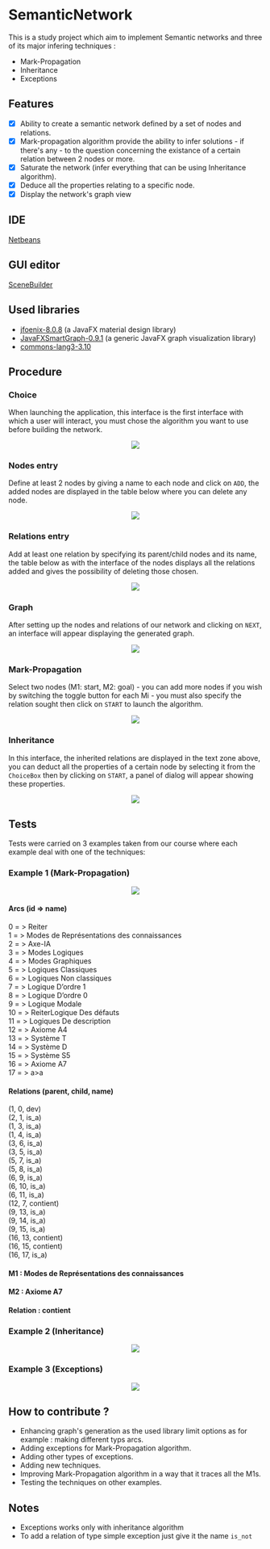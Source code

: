 # SemanticNetwork
This is a study project which aim to implement Semantic networks and three of its major infering techniques : 
- Mark-Propagation
- Inheritance 
- Exceptions

## Features
* [x] Ability to create a semantic network defined by a set of nodes and relations.
* [x] Mark-propagation algorithm provide the ability to infer solutions - if there's any - to the question concerning the existance of a certain relation between 2 nodes or more.
* [x] Saturate the network (infer everything that can be using Inheritance algorithm).
* [x] Deduce all the properties relating to a specific node.
* [x] Display the network's graph view

## IDE
[Netbeans](https://netbeans.org/)

## GUI editor
[SceneBuilder](https://gluonhq.com/products/scene-builder/)

## Used libraries
- [jfoenix-8.0.8](http://jfoenix.com/) (a JavaFX material design library)
- [JavaFXSmartGraph-0.9.1](https://github.com/brunomnsilva/JavaFXSmartGraph)  (a generic JavaFX graph visualization library)
- [commons-lang3-3.10](http://commons.apache.org/proper/commons-lang/download_lang.cgi)

## Procedure

### Choice
When launching the application, this interface is the first interface with which a user will interact, you must chose the algorithm you want to use before building the network.

<p align="center">
<img src="screenshots/1.png">
</p>

### Nodes entry
Define at least 2 nodes by giving a name to each node and click on `ADD`, the added nodes are displayed in the table below where you can delete any node.
  
<p align="center">
<img src="screenshots/2.png">
</p>

### Relations entry
Add at least one relation by specifying its parent/child nodes and its name, the table below as with the interface of the nodes displays all the relations added and gives the possibility of deleting those chosen.
  
<p align="center">
<img src="screenshots/3.png">
</p>

### Graph
After setting up the nodes and relations of our network and clicking on `NEXT`, an interface will appear displaying the generated graph.
  
<p align="center">
<img src="screenshots/4.png">
</p>

### Mark-Propagation
Select two nodes (M1: start, M2: goal) - you can add more nodes if you wish by switching the toggle button for each Mi - you must also specify the relation sought then click on `START` to launch the algorithm.

<p align="center">
<img src="screenshots/5.png">
</p>

### Inheritance
In this interface, the inherited relations are displayed in the text zone above, you can deduct all the properties of a certain node by selecting it from the `ChoiceBox` then by clicking on `START`, a panel of dialog will appear showing these properties.
<p align="center">
<img src="screenshots/6.png">
</p>

## Tests
Tests were carried on 3 examples taken from our course where each example deal with one of the techniques:

### Example 1 (Mark-Propagation)
<p align="center">
<img src="screenshots/5.png">
</p>

#### Arcs (id => name)

0 = > Reiter\
1 = > Modes de Représentations des connaissances\
2 = > Axe-IA\
3 = > Modes Logiques\
4 = > Modes Graphiques\
5 = > Logiques Classiques\
6 = > Logiques Non classiques\
7 = > Logique D’ordre 1\
8 = > Logique D’ordre 0\
9 = > Logique Modale\
10 = > ReiterLogique Des défauts\
11 = > Logiques De description\
12 = > Axiome A4\
13 = > Système T\
14 = > Système D\
15 = > Système S5\
16 = > Axiome A7\
17 = > a>a

#### Relations (parent, child, name)

(1, 0, dev)\
(2, 1, is_a)\
(1, 3, is_a)\
(1, 4, is_a)\
(3, 6, is_a)\
(3, 5, is_a)\
(5, 7, is_a)\
(5, 8, is_a)\
(6, 9, is_a)\
(6, 10, is_a)\
(6, 11, is_a)\
(12, 7, contient)\
(9, 13, is_a)\
(9, 14, is_a)\
(9, 15, is_a)\
(16, 13, contient)\
(16, 15, contient)\
(16, 17, is_a)


#### M1 : Modes de Représentations des connaissances
#### M2 : Axiome A7
#### Relation : contient

### Example 2 (Inheritance)
<p align="center">
<img src="screenshots/5.png">
</p>

### Example 3 (Exceptions)
<p align="center">
<img src="screenshots/5.png">
</p>

## How to contribute ?
* Enhancing graph's generation as the used library limit options as for example : making different typs arcs.
* Adding exceptions for Mark-Propagation algorithm.
* Adding other types of exceptions.
* Adding new techniques.
* Improving Mark-Propagation algorithm in a way that it traces all the M1s.
* Testing the techniques on other examples.

## Notes
- Exceptions works only with inheritance algorithm
- To add a relation of type simple exception just give it the name `is_not`
